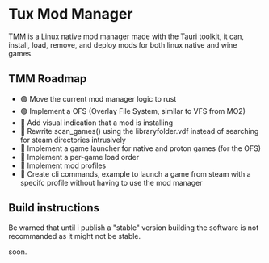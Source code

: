 # Tux Mod Manager
TMM is a Linux native mod manager made with the Tauri toolkit, it can, install, load, remove, and deploy mods for both linux native and wine games.

## TMM Roadmap
 - 🟢 Move the current mod manager logic to rust
 - 🟢 Implement a OFS (Overlay File System, similar to VFS from MO2)
 - 🔴 Add visual indication that a mod is installing
 - 🔴 Rewrite scan_games() using the libraryfolder.vdf instead of searching for steam directories intrusively 
 - 🔴 Implement a game launcher for native and proton games (for the OFS)
 - 🔴 Implement a per-game load order
 - 🔴 Implement mod profiles
 - 🔴 Create cli commands, example to launch a game from steam with a specifc profile without having to use the mod manager

## Build instructions
Be warned that until i publish a "stable" version building the software is not recommanded as it might not be stable.

soon.
